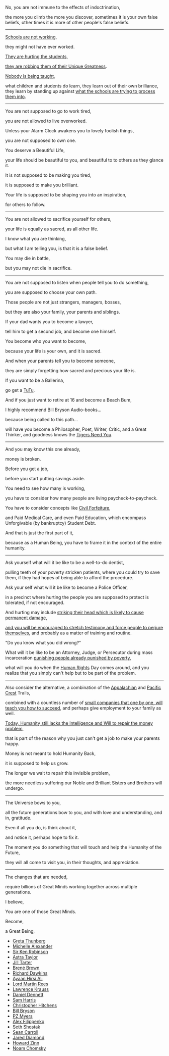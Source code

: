 No, you are not immune to the effects of indoctrination,

the more you climb the more you discover, sometimes it is your own false beliefs, other times it is more of other people's false beliefs.

---

[Schools are not working](https://www.youtube.com/watch?v=iG9CE55wbtY),

they might not have ever worked.

[They are hurting the students](https://www.youtube.com/watch?v=wX78iKhInsc),

[they are robbing them of their Unique Greatness](https://www.youtube.com/watch?v=sxyKNMrhEvY).

[Nobody is being taught](https://www.youtube.com/watch?v=fmoor8DwqW4),

what children and students do learn, they learn out of their own brilliance, they learn by standing up against [what the schools are trying to process them into](https://www.youtube.com/watch?v=9M4tdMsg3ts).

---

You are not supposed to go to work tired,

you are not allowed to live overworked.

Unless your Alarm Clock awakens you to lovely foolish things,

you are not supposed to own one.

You deserve a Beautiful Life,

your life should be beautiful to you, and beautiful to to others as they glance it.

It is not supposed to be making you tired,

it is supposed to make you brilliant.

Your life is supposed to be shaping you into an inspiration,

for others to follow.

---

You are not allowed to sacrifice yourself for others,

your life is equally as sacred, as all other life.

I know what you are thinking,

but what I am telling you, is that it is a false belief.

You may die in battle,

but you may not die in sacrifice.

---

You are not supposed to listen when people tell you to do something,

you are supposed to choose your own path.

Those people are not just strangers, managers, bosses,

but they are also your family, your parents and siblings.

If your dad wants you to become a lawyer,

tell him to get a second job, and become one himself.

You become who you want to become,

because your life is your own, and it is sacred.

And when your parents tell you to become someone,

they are simply forgetting how sacred and precious your life is.

If you want to be a Ballerina,

go get a [TuTu](https://www.youtube.com/watch?v=4GAKLwk5MhA\&t=82s).

And if you just want to retire at 16 and become a Beach Bum,

I highly recommend Bill Bryson Audio-books...

because being called to this path...

will have you become a Philosopher, Poet, Writer, Critic, and a Great Thinker, and goodness knows the [Tigers Need You](https://www.iucnredlist.org/species/15955/50659951).

---

And you may know this one already,

money is broken.

Before you get a job,

before you start putting savings aside.

You need to see how many is working,

you have to consider how many people are living paycheck-to-paycheck.

You have to consider concepts like [Civil Forfeiture](https://www.aclu.org/issues/criminal-law-reform/reforming-police/asset-forfeiture-abuse),

and Paid Medical Care, and even Paid Education, which encompass Unforgivable (by bankruptcy) Student Debt.

And that is just the first part of it,

because as a Human Being, you have to frame it in the context of the entire humanity.

---

Ask yourself what will it be like to be a well-to-do dentist,

pulling teeth of your poverty stricken patients, where you could try to save them, if they had hopes of being able to afford the procedure.

Ask your self what will it be like to become a Police Officer,

in a precinct where hurting the people you are supposed to protect is tolerated, if not encouraged.

And hurting may include [striking their head which is likely to cause permanent damage](https://www.youtube.com/watch?v=esPRsT-lmw8),

[and you will be encouraged to stretch testimony and force people to perjure themselves](https://www.youtube.com/watch?v=d-7o9xYp7eE), and probably as a matter of training and routine.

"Do you know what you did wrong?"

What will it be like to be an Attorney, Judge, or Persecutor during mass incarceration [punishing people already punished by poverty](https://www.youtube.com/watch?v=SQ6H-Mz6hgw),

what will you do when the [Human Rights](https://www.youtube.com/watch?v=hTlrSYbCbHE) Day comes around, and you realize that you simply can't help but to be part of the problem.

---

Also consider the alternative, a combination of the [Appalachian](https://www.youtube.com/watch?v=hPSvdKTEZug) and [Pacific Crest](https://www.youtube.com/watch?v=F-0i2l3sqno) Trails,

combined with a countless number of [small companies that one by one, will teach you how to succeed](https://www.youtube.com/watch?v=ZoqgAy3h4OM), and perhaps give employment to your family as well.

[Today, Humanity still lacks the Intelligence and Will to repair the money problem](https://www.youtube.com/watch?v=g4IWpMk7esk),

that is part of the reason why you just can't get a job to make your parents happy.

Money is not meant to hold Humanity Back,

it is supposed to help us grow.

The longer we wait to repair this invisible problem,

the more needless suffering our Noble and Brilliant Sisters and Brothers will undergo.

---

The Universe bows to you,

all the future generations bow to you, and with love and understanding, and in, gratitude.

Even if all you do, is think about it,

and notice it, perhaps hope to fix it.

The moment you do something that will touch and help the Humanity of the Future,

they will all come to visit you, in their thoughts, and appreciation.

---

The changes that are needed,

require billions of Great Minds working together across multiple generations.

I believe,

You are one of those Great Minds.

Become,

a Great Being,

*   [Greta Thunberg](https://www.youtube.com/results?search_query=Greta+Thunberg)
*   [Michelle Alexander](https://www.youtube.com/results?search_query=Michell+Alexander)
*   [Sir Ken Robinson](https://www.youtube.com/results?search_query=Sir+Ken+Robinson)
*   [Astra Taylor](https://www.youtube.com/results?search_query=Astra+Taylor)
*   [Jill Tarter](https://www.youtube.com/results?search_query=Jill+Tarter)
*   [Brené Brown](https://www.youtube.com/results?search_query=Brene+Brown)
*   [Richard Dawkins](https://www.youtube.com/results?search_query=Richard+Dawkins)
*   [Ayaan Hirsi Ali](https://www.youtube.com/results?search_query=Ayaan+Hirsi+Ali)
*   [Lord Martin Rees](https://www.youtube.com/results?search_query=Lord+Martin+Rees)
*   [Lawrence Krauss](https://www.youtube.com/results?search_query=Lawrence+Krauss)
*   [Daniel Dennett](https://www.youtube.com/results?search_query=Dan+Dennett)
*   [Sam Harris](https://www.youtube.com/results?search_query=Sam+Harris)
*   [Christopher Hitchens](https://www.youtube.com/results?search_query=Christopher+Hitchens)
*   [Bill Bryson](https://www.youtube.com/results?search_query=Bill+Bryson)
*   [PZ Myers](https://www.youtube.com/results?search_query=PZ+Myers)
*   [Alex Filippenko](https://www.youtube.com/results?search_query=Alex+Filippenko)
*   [Seth Shostak](https://www.youtube.com/results?search_query=Seth+Shostak)
*   [Sean Carroll](https://www.youtube.com/results?search_query=Sean+Carroll)
*   [Jared Diamond](https://www.youtube.com/results?search_query=Jared+Diamond)
*   [Howard Zinn](https://www.youtube.com/results?search_query=Howard+Zinn)
*   [Noam Chomsky](https://www.youtube.com/results?search_query=Noam+Chomsky)
